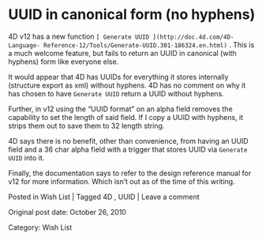 # UUID in canonical form (no hyphens)

4D v12 has a new function ` [ Generate UUID ](http://doc.4d.com/4D-Language-
Reference-12/Tools/Generate-UUID.301-186324.en.html) ` . This is a much
welcome feature, but fails to return an UUID in canonical (with hyphens) form
like everyone else.

It would appear that 4D has UUIDs for everything it stores internally
(structure export as xml) without hyphens. 4D has no comment on why it has
chosen to have ` Generate UUID ` return a UUID without hyphens.

Further, in v12 using the “UUID format” on an alpha field removes the
capability to set the length of said field. If I copy a UUID with hyphens, it
strips them out to save them to 32 length string.

4D says there is no benefit, other than convenience, from having an UUID field
and a 36 char alpha field with a trigger that stores UUID via ` Generate UUID
` into it.

Finally, the documentation says to refer to the design reference manual for
v12 for more information. Which isn’t out as of the time of this writing.

Posted in Wish List | Tagged 4D , UUID | Leave a comment 


Original post date: October 26, 2010

Category: Wish List